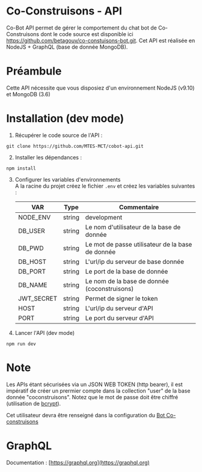 # Co-Construisons - API

Co-Bot API permet de gérer le comportement du chat bot de Co-Construisons dont le code source est disponible ici https://github.com/betagouv/co-constuisons-bot.git.
Cet API est réalisée en NodeJS + GraphQL (base de donnée MongoDB).

# Préambule

Cette API nécessite que vous disposiez d'un environnement NodeJS (v9.10) et MongoDB (3.6)

# Installation (dev mode)

1. Récupérer le code source de l'API :
```
git clone https://github.com/MTES-MCT/cobot-api.git
```

2. Installer les dépendances :
```
npm install
```

3. Configurer les variables d'environnements  
A la racine du projet créez le fichier ```.env``` et créez les variables suivantes :

	| VAR                     | Type           | Commentaire                                                             			|
	| ----------------------- |----------------| -----------------------------------------------------------------------------|
	| NODE_ENV        				| string         | development|production																									 			|
	| DB_USER                 | string         | Le nom d'utilisateur de la base de donnée                                    |
	| DB_PWD                  | string         | Le mot de passe utilisateur de la base de donnée                             |
	| DB_HOST                 | string         | L'url/ip du serveur de base donnée                                           |
	| DB_PORT 				        | string         | Le port de la base de donnée                                                 |
	| DB_NAME                 | string         | Le nom de la base de donnée (coconstruisons)                                 |
	| JWT_SECRET              | string         | Permet de signer le token                                                    |
	| HOST                    | string         | L'url/ip du serveur d'API                     			                          |
    | PORT                    | string         | Le port du serveur d'API                     			                          |


4. Lancer l'API (dev mode)

```
npm run dev
```

# Note
Les APIs étant sécurisées via un JSON WEB TOKEN (http bearer), il est impératif de créer un prermier compte dans la collection "user" de la base donnée "coconstruisons". Notez que le mot de passe doit être chiffré (utilisation de [bcrypt](https://www.npmjs.com/package/bcrypt])).

Cet utilisateur devra être renseigné dans la configuration du [Bot Co-construisons](https://github.com/MTES-MCT/cobot-bot.git)

# GraphQL
Documentation : [https://graphql.org](https://graphql.org)

